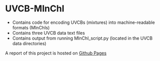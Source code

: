 # UVCB-MInChI
- Contains code for encoding UVCBs (mixtures) into machine-readable formats (MInChIs)
- Contains three UVCB data text files
- Contains output from running MInChI_script.py (located in the UVCB data directories)

A report of this project is hosted on [Github Pages](https://ninasachdev.github.io/UVCB-MInChI/)